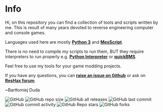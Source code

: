 # Info

Hi, on this repository you can find a collection of tools and scripts written by me.
This is result of many years devoted to reverse engineering computer and console games.

Languages used here are mostly **[Python 3](https://en.wikipedia.org/wiki/Python_%28programming_language%29)** and **[MexScript](https://en.wikipedia.org/wiki/MexScript)**.

There is no need to compile my scripts to run them, BUT they require interpreters
to run properly e.g. **[Python Interpreter](https://www.python.org/downloads/)** or **[quickBMS](http://aluigi.zenhax.com/quickbms.htm)**.

Feel free to use my tools for your game modding projects.

If you have any questions, you can **[raise an issue on Github](https://github.com/bartlomiejduda/Tools/issues)**
or ask on **[ResHax forum](https://reshax.com/)**.

~Bartłomiej Duda



![GitHub](https://img.shields.io/github/license/bartlomiejduda/Tools?style=plastic)
![GitHub repo size](https://img.shields.io/github/repo-size/bartlomiejduda/Tools?style=plastic)
![GitHub all releases](https://img.shields.io/github/downloads/bartlomiejduda/Tools/total)
![GitHub last commit](https://img.shields.io/github/last-commit/bartlomiejduda/Tools?style=plastic)
![GitHub commit activity](https://img.shields.io/github/commit-activity/y/bartlomiejduda/Tools?style=plastic)
![GitHub Repo stars](https://img.shields.io/github/stars/bartlomiejduda/Tools?style=plastic)
![GitHub forks](https://img.shields.io/github/forks/bartlomiejduda/Tools?style=plastic)
